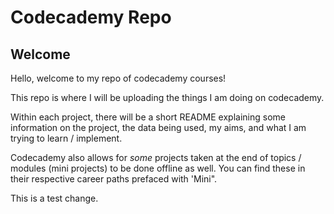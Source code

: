 # Codecademy Repo

## Welcome

Hello, welcome to my repo of codecademy courses!

This repo is where I will be uploading the things I am doing on codecademy.

Within each project, there will be a short README explaining some information on the project, the data being used, my aims, and what I am trying to learn / implement. 

Codecademy also allows for *some* projects taken at the end of topics / modules (mini projects) to be done offline as well. You can find these in their respective career paths prefaced with 'Mini". 

This is a test change.
